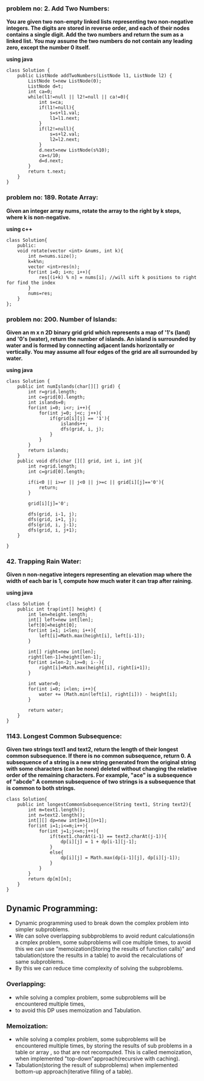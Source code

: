 ### problem no: 2. Add Two Numbers:

**You are given two non-empty linked lists representing two non-negative integers. The digits are stored in reverse order, and each of their nodes contains a single digit. Add the two numbers and return the sum as a linked list.
You may assume the two numbers do not contain any leading zero, except the number 0 itself.**

**using java**

```
class Solution {
    public ListNode addTwoNumbers(ListNode l1, ListNode l2) {
        ListNode t=new ListNode(0);
        ListNode d=t;
        int ca=0;
        while(l1!=null || l2!=null || ca!=0){
            int s=ca;
            if(l1!=null){
                s=s+l1.val;
                l1=l1.next;
            }
            if(l2!=null){
                s=s+l2.val;
                l2=l2.next;
            }
            d.next=new ListNode(s%10);
            ca=s/10;
            d=d.next;
        }
        return t.next;
    }
}
```

### problem no: 189. Rotate Array:

**Given an integer array nums, rotate the array to the right by k steps, where k is non-negative.**

**using c++**

```
class Solution{
    public:
    void rotate(vector <int> &nums, int k){
        int n=nums.size();
        k=k%n;
        vector <int>res(n);
        for(int i=0; i<n; i++){
            res[(i+k) % n] = nums[i]; //will sift k positions to right for find the index 
        }
        nums=res;
    }
};
```

### problem no: 200. Number of Islands:

**Given an m x n 2D binary grid grid which represents a map of '1's (land) and '0's (water), return the number of islands.
An island is surrounded by water and is formed by connecting adjacent lands horizontally or vertically. You may assume all four edges of the grid are all surrounded by water.**

**using java**

```
class Solution {
    public int numIslands(char[][] grid) {
        int r=grid.length;
        int c=grid[0].length;
        int islands=0;
        for(int i=0; i<r; i++){
            for(int j=0; j<c; j++){
                if(grid[i][j] == '1'){
                    islands++;
                    dfs(grid, i, j);
                }
            }
        }
        return islands;
    }
    public void dfs(char [][] grid, int i, int j){
        int r=grid.length;
        int c=grid[0].length;

        if(i<0 || i>=r || j<0 || j>=c || grid[i][j]=='0'){
            return;
        }

        grid[i][j]='0';

        dfs(grid, i-1, j);
        dfs(grid, i+1, j);
        dfs(grid, i, j-1);
        dfs(grid, i, j+1);
    }

}
```

### 42. Trapping Rain Water:

**Given n non-negative integers representing an elevation map where the width of each bar is 1, compute how much water it can trap after raining.**

**using java**

```
class Solution {
    public int trap(int[] height) {
        int len=height.length;
        int[] left=new int[len];
        left[0]=height[0];
        for(int i=1; i<len; i++){
            left[i]=Math.max(height[i], left[i-1]);
        }

        int[] right=new int[len];
        right[len-1]=height[len-1];
        for(int i=len-2; i>=0; i--){
            right[i]=Math.max(height[i], right[i+1]);
        }

        int water=0;
        for(int i=0; i<len; i++){
            water += (Math.min(left[i], right[i])) - height[i];
        }

        return water;
    }
}
```

### 1143. Longest Common Subsequence:

**Given two strings text1 and text2, return the length of their longest common subsequence. If there is no common subsequence, return 0.
A subsequence of a string is a new string generated from the original string with some characters (can be none) deleted without changing the relative order of the remaining characters.
For example, "ace" is a subsequence of "abcde"
A common subsequence of two strings is a subsequence that is common to both strings.**
```
class Solution{
    public int longestCommonSubsequence(String text1, String text2){
        int m=text1.length();
        int n=text2.length();
        int[][] dp=new int[m+1][n+1];
        for(int i=1;i<=m;i++){
            for(int j=1;j<=n;j++){
                if(text1.charAt(i-1) == text2.charAt(j-1)){
                    dp[i][j] = 1 + dp[i-1][j-1];
                }
                else{
                    dp[i][j] = Math.max(dp[i-1][j], dp[i][j-1]);
                }
            }
        }
        return dp[m][n];
    }
}
```
## Dynamic Programming:

* Dynamic programming used to break down the complex problem into simpler subproblems.
* We can solve overlapping subbproblems to avoid redunt calculations(in a cmplex problem, some subproblems will coe multiple times, to avoid this we can use "memoization(Storing the results of function calls)" and tabulation(store the results in a table) to avoid the recalculations of same subproblems.
* By this we can reduce time complexity of solving the subproblems.

### Overlapping:
* while solving a complex problem, some subproblems will be encountered multiple times,
* to avoid this DP uses memoization and Tabulation.
### Memoization:
* while solving a complex problem, some subproblems will be encountered multiple times, by storing the results of sub problems in a table or array , so that are not recomputed. This is called memoization, when implemented "top-down"approach(recursive with caching).
* Tabulation(storing the result of subproblems) when implemented bottom-up approach(iterative filling of a table).
